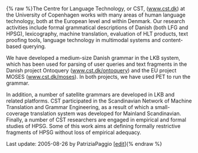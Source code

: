 {% raw %}The Centre for Language Technology, or CST, (www.cst.dk) at the
University of Copenhagen works with many areas of human language
technology, both at the European level and within Denmark. Our research
activities include formal grammatical descriptions of Danish (both LFG
and HPSG), lexicography, machine translation, evaluation of HLT
products, text proofing tools, language technology in multimodal systems
and content-based querying.

We have developed a medium-size Danish grammar in the LKB system, which
has been used for parsing of user queries and text fragments in the
Danish project Ontoquery (www.cst.dk/ontoquery) and the EU project MOSES
(www.cst.dk/moses). In both projects, we have used PET to run the
grammar.

In addition, a number of satellite grammars are developed in LKB and
related platforms. CST participated in the Scandinavian Network of
Machine Translation and Grammar Engineering, as a result of which a
small-coverage translation system was developed for Mainland
Scandinavian. Finally, a number of CST researchers are engaged in
empirical and formal studies of HPSG. Some of this work aims at defining
formally restrictive fragments of HPSG without loss of empirical
adequacy.

Last update: 2005-08-26 by PatriziaPaggio [[edit](https://github.com/delph-in/docs/wiki/DelphinCst/_edit)]{% endraw %}
